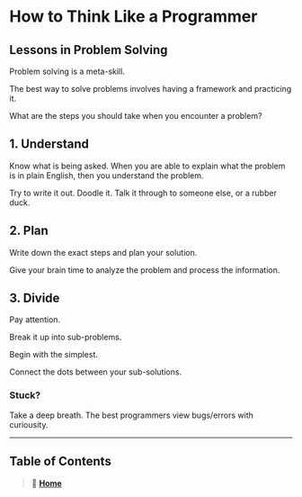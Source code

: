 # How to Think Like a Programmer

## Lessons in Problem Solving

Problem solving is a meta-skill.

The best way to solve problems involves having a framework and practicing it.

What are the steps you should take when you encounter a problem?

## 1. Understand

Know what is being asked. When you are able to explain what the problem is in plain English, then you understand the problem.

Try to write it out. Doodle it. Talk it through to someone else, or a rubber duck.

## 2. Plan

Write down the exact steps and plan your solution.

Give your brain time to analyze the problem and process the information.

## 3. Divide

Pay attention.

Break it up into sub-problems.

Begin with the simplest.

Connect the dots between your sub-solutions.

### Stuck?

Take a deep breath. The best programmers view bugs/errors with curiousity.

<!-- _____

## Pretend Your Time is Worth $1000/Hour

_____

## What I Wish I Knew Before I Learned to Code
 -->

_____

## Table of Contents

> 🏡 [**Home**](https://mistidinzy.github.io/ReadingNotes/)
